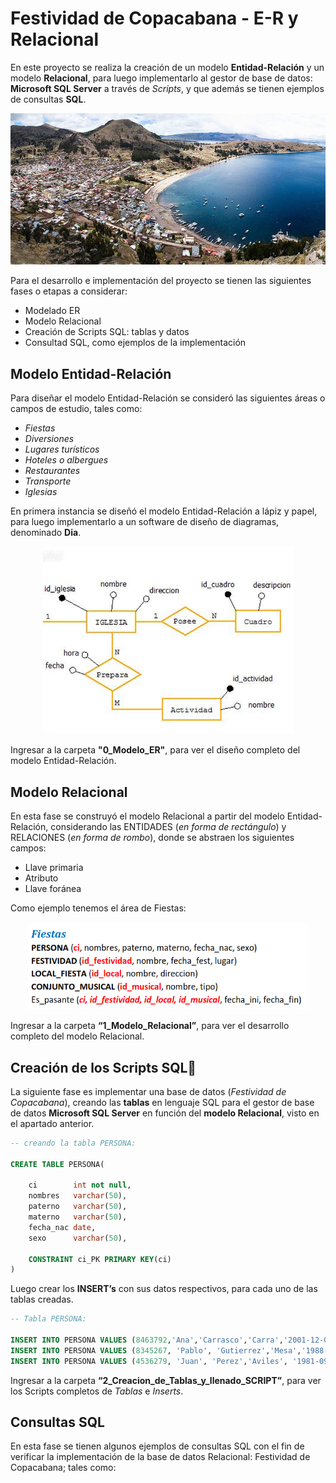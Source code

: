 # Festividad de Copacabana - E-R y Relacional


En este proyecto se realiza la creación de un modelo **Entidad-Relación** y un modelo **Relacional**, para luego implementarlo al gestor de base de datos: **Microsoft SQL Server** a través de _Scripts_, y que además se tienen ejemplos de consultas **SQL**.

<p align="center">
  <img src="./images/copacabana.jpg" />
</p>

Para el desarrollo e implementación del proyecto se tienen las siguientes fases o etapas a considerar:
* Modelado ER
* Modelo Relacional
* Creación de Scripts SQL: tablas y datos
* Consultad SQL, como ejemplos de la implementación


## Modelo Entidad-Relación
Para diseñar el modelo Entidad-Relación se consideró las siguientes áreas o campos de estudio, tales como:

- _Fiestas_
- _Diversiones_
- _Lugares turísticos_
- _Hoteles o albergues_
- _Restaurantes_
- _Transporte_
- _Iglesias_

En primera instancia se diseñó el modelo Entidad-Relación a lápiz y papel, para luego implementarlo a un software de diseño de diagramas, denominado **Dia**.

<p align="center">
  <img src="./images/er.png" height="300" />
</p>

Ingresar a la carpeta **"0_Modelo_ER"**, para ver el diseño completo del modelo Entidad-Relación.


## Modelo Relacional
En esta fase se construyó el modelo Relacional a partir del modelo Entidad-Relación, considerando las ENTIDADES (_en forma de rectángulo_) y RELACIONES (_en forma de rombo_), donde se abstraen los siguientes campos:

- Llave primaria
- Atributo
- Llave foránea

Como ejemplo tenemos el área de Fiestas:

<p align="center">
  <img src="./images/relacional.png" height="140" />
</p>

Ingresar a la carpeta **“1_Modelo_Relacional”**, para ver el desarrollo completo del modelo Relacional.


## Creación de los Scripts SQL📑
La siguiente fase es implementar una base de datos (_Festividad de Copacabana_), creando las **tablas** en lenguaje SQL para el gestor de base de datos **Microsoft SQL Server** en función del **modelo Relacional**, visto en el apartado anterior.

```sql
-- creando la tabla PERSONA:

CREATE TABLE PERSONA(

	ci        int not null,
	nombres   varchar(50),
	paterno   varchar(50),
	materno   varchar(50),
	fecha_nac date,
	sexo      varchar(50),
  
	CONSTRAINT ci_PK PRIMARY KEY(ci)
)
```

Luego crear los **INSERT’s** con sus datos respectivos, para cada uno de las tablas creadas.

```sql
-- Tabla PERSONA:

INSERT INTO PERSONA VALUES (8463792,'Ana','Carrasco','Carra','2001-12-01','Femenino');
INSERT INTO PERSONA VALUES (8345267, 'Pablo', 'Gutierrez','Mesa','1988-02-09', 'Masculino');
INSERT INTO PERSONA VALUES (4536279, 'Juan', 'Perez','Aviles', '1981-09-08', 'Masculino');
```

Ingresar a la carpeta **“2_Creacion_de_Tablas_y_llenado_SCRIPT”**, para ver los Scripts completos de _Tablas_ e _Inserts_.


## Consultas SQL
En esta fase se tienen algunos ejemplos de consultas SQL con el fin de verificar la implementación de la base de datos Relacional: Festividad de Copacabana; tales como:







